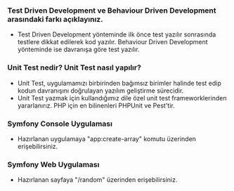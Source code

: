 
### Test Driven Development ve Behaviour Driven Development arasındaki farkı açıklayınız.

* Test Driven Development yönteminde ilk önce test yazılır sonrasında testlere dikkat edilerek kod yazılır. Behaviour Driven Development yönteminde ise davranışa göre test yazılır.

### Unit Test nedir? Unit Test nasıl yapılır?

* Unit Test,  uygulamamızı birbirinden bağımsız birimler halinde test edip kodun davranışını doğrulayan yazılım geliştirme sürecidir. 
* Unit Test yazmak için kullandığımız dile özel unit test frameworklerinden yararlanırız. PHP için en bilinenleri PHPUnit ve Pest'tir.

### Symfony Console Uygulaması
* Hazırlanan uygulamaya "app:create-array" komutu üzerinden erişebilirsiniz.

### Symfony Web Uygulaması
* Hazırlanan sayfaya "/random" üzerinden erişebilirsiniz.
